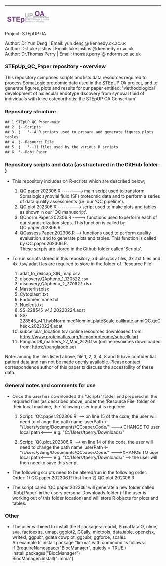 ---
<img src="STEPUPlogo.png" width="30%" />

Project: STEpUP OA

Author: Dr Yun Deng     | Email:  yun.deng @ kennedy.ox.ac.uk\
Author: Dr.Luke jostins | Email:  luke.jostins @ kennedy.ox.ac.uk\
Author: Dr.Thomas Perry | Email:  thomas.perry @ ndorms.ox.ac.uk


### STEpUp_QC_Paper repository - overview
This repository comprises scripts and lists data resources required to process SomaLogic proteomic data used in the STEpUP OA project, and to generate figures, plots and results for our paper entitled:
'Methodological development of molecular endotype discovery from synovial fluid of individuals with knee osteoarthritis: the STEpUP OA Consortium'


### Repository structure


```                                                            
## 1 STEpUP_QC_Paper-main                                                 
## 2  ¦--Scripts                                                          
## 3  ¦   °--4 R scripts used to prepare and generate figures plots tables
## 4  ¦--Resource File                                                    
## 5  ¦   °--11 files used by the various R scripts                       
## 6  °--Robj.Paper
```

### Repository scripts and data (as structured in the GitHub folder: )
* This repository includes x4 R-scripts which are described below;
  1) QC.paper.202306.R --------> main script used to transform Somalogic synovial fluid (SF) proteomic data and to perform a series of data quality assessments (i.e. our 'QC pipeline').
   2) QC.plot.202306.R ---------> script used to make plots and tables as shown in our 'QC manuscript'. 
   3) QCnorm.Paper.202306.R ----> functions used to perform each of our standardization steps. This function is called by QC.paper.202306.R 
   4) QCassess.Paper.202306.R --> functions used to perform quality evaluation, and to generate plots and tables. This function is called by QC.paper.202306.R.\
These scripts are stored in the Github folder called 'Scripts'.

* To run scripts stored in this repository,  x4 .xlsx/csv files, 3x .txt files and 4x .tsv/.adat files are required to store in the folder of 'Resource File': 
   1) adat_to_redcap_SIN_map.csv 
   2) discovery_QApheno_1_120522.csv 
   3) discovery_QApheno_2_270522.xlsx 
   4) Masterlist.xlsx 
   5) Cytoplasm.txt 
   6) Endomembrane.txt 
   7) Nucleus.txt 
   8) SS-228545_v4.1.20220224.adat 
   9) SS-228545_v4.1.hybNorm.medNormInt.plateScale.calibrate.anmlQC.qcCheck.20220224.adat 
   10) subcellular_location.tsv (online resources downloaded from: https://www.proteinatlas.org/humanproteome/subcellular)
   11) PanglaoDB_markers_27_Mar_2020.tsv (online resources downloaded from: https://panglaodb.se)

Note: among the files listed above, file 1, 2, 3, 4, 8 and 9 have confidential patient data and can not be made openly available. Please contact correspondence author of this paper to discuss the accessbility of these data. 
   
### General notes and comments for use
* Once the user has downloaded the 'Scripts' folder and prepared all the required files (as described above) under the 'Resource File' folder on their local machine, the following user input is required:
  1) Script: 'QC.paper.202306.R'
   --> on line 15 of the code, the user will need to change the path name: userPath <- "/Users/ydeng/Documents/QCpaper.Code/" ---> CHANGE TO user local path <--- e.g. "C:/Users/tperry/Downloads/"

  2) Script: 'QC.plot.202306.R'
   --> on line 14 of the code, the user will need to change the path name: userPath <- "/Users/ydeng/Documents/QCpaper.Code/" --->CHANGE TO user local path <--- e.g. "C:/Users/tperry/Downloads/"
   --> the user will then need to save this script

* The following scripts need to be altered/run in the following order:
   Order: 1) QC.paper.202306.R first then 2) QC.plot.202306.R
* The script called 'QC.paper.202306' will generate a new folder called 'Robj.Paper' in the users personal Downloads folder (if the user is working out of this folder location) and will store R objects for plots and tables.  

### Other
* The user will need to install the R packages:
readxl, SomaDataIO, nlme, sva, factoextra, umap, ggplot2, GGally, mixtools, data.table, openxlsx, writexl, ggpubr, gdata cowplot, ggpubr, ggforce, scales.\
  An example to install package "limma" with commond as follows:\
  if (!requireNamespace("BiocManager", quietly = TRUE))\
  install.packages("BiocManager")\
  BiocManager::install("limma")

